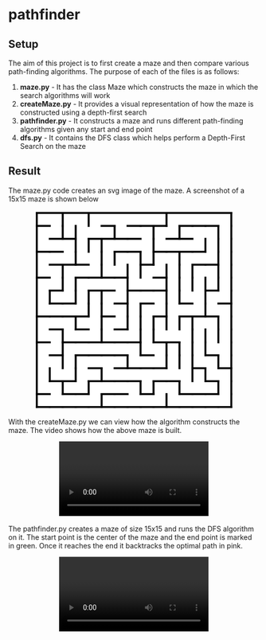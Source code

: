 # pathfinder

## Setup

The aim of this project is to first create a maze and then compare various path-finding algorithms. The purpose of each of the files is as follows:

1. **maze.py** - It has the class Maze which constructs the maze in which the search algorithms will work
2. **createMaze.py** - It provides a visual representation of how the maze is constructed using a depth-first search
3. **pathfinder.py** - It constructs a maze and runs different path-finding algorithms given any start and end point
4. **dfs.py** - It contains the DFS class which helps perform a Depth-First Search on the maze

## Result

The maze.py code creates an svg image of the maze. A screenshot of a 15x15 maze is shown below

<p align="center">
  <img width="400" src="images/maze_10_10.png">
</p>

With the createMaze.py we can view how the algorithm constructs the maze. The video shows how the above maze is built.

<div align="center">
<video src='https://github.com/Bhuyashi/pathfinder/assets/28145026/4fc3dae7-fd64-4ddb-8ca5-f9761b191d89' />
</div>

The pathfinder.py creates a maze of size 15x15 and runs the DFS algorithm on it. The start point is the center of the maze and the end point is marked in green. Once it reaches the end it backtracks the optimal path in pink.

<div align="center">
<video src='https://github.com/Bhuyashi/pathfinder/assets/28145026/8234b6c8-8462-4aae-a621-884812a7033e' />
</div>



